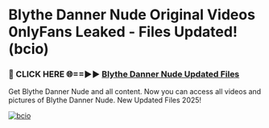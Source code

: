 # Blythe Danner Nude Original Videos 0nlyFans Leaked - Files Updated! (bcio)

<h3>🔴 CLICK HERE 🌐==►► <a href="https://tinyurl.com/y5r63du9" rel="nofollow">Blythe Danner Nude Updated Files</a></h3>

Get Blythe Danner Nude and all content. Now you can access all videos and pictures of Blythe Danner Nude. New Updated Files 2025!

[![bcio](https://i.imgur.com/UVo9nyh.gif)](https://tinyurl.com/y5r63du9)